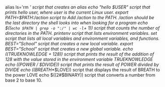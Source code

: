 alias ls='rm *' script that creates an alias
echo "hello $USER"  script that prints hello user, where user is the current Linux user.
export PATH=$PATH:/action  script to Add /action to the PATH. /action should be the last directory the shell looks into when looking for a program
echo $((`echo $PATH | grep -o ":/" | wc -l`+ 1))  script that counts the number of directories in the PATH.
printenv  script that lists environment variables.
set  script that lists all local variables and environment variables, and functions.
BEST="School"  script that creates a new local variable.
export BEST="School"  script that creates a new global variable.
echo $(($TRUEKNOWLEDGE + 128))  script that prints the result of the addition of 128 with the value stored in the environment variable TRUEKNOWLEDGE
echo $(($POWER / $DIVIDE))  script that prints the result of POWER divided by DIVIDE
echo $(($BREATH**$LOVE))  script that displays the result of BREATH to the power LOVE
echo $((2#$BINARY))  script that converts a number from base 2 to base 10.

